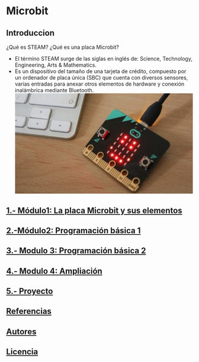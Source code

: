# Microbit
## Introduccion
¿Qué es STEAM? ¿Qué es una placa Microbit?
- El término STEAM surge de las siglas en inglés de:  Science, Technology, Engineering, Arts & Mathematics.
- Es un dispositivo del tamaño de una tarjeta de crédito, compuesto por un ordenador de placa única (SBC) que cuenta con diversos sensores, varias entradas para anexar otros elementos de hardware y conexión inalámbrica mediante Bluetooth.
![image](microbits.jpg)

## [1.- Módulo1: La placa Microbit y sus elementos](modulo1.md)
## [2.-Módulo2: Programación básica  1](modulo2.md)
## [3.- Modulo 3: Programación básica 2](modulo3.md)
## [4.- Modulo 4: Ampliación](modulo4.md)
## [5.- Proyecto](proyecto.md)
## [Referencias](referencias.md)
## [Autores](autores.md)
## [Licencia](licencia.md)


